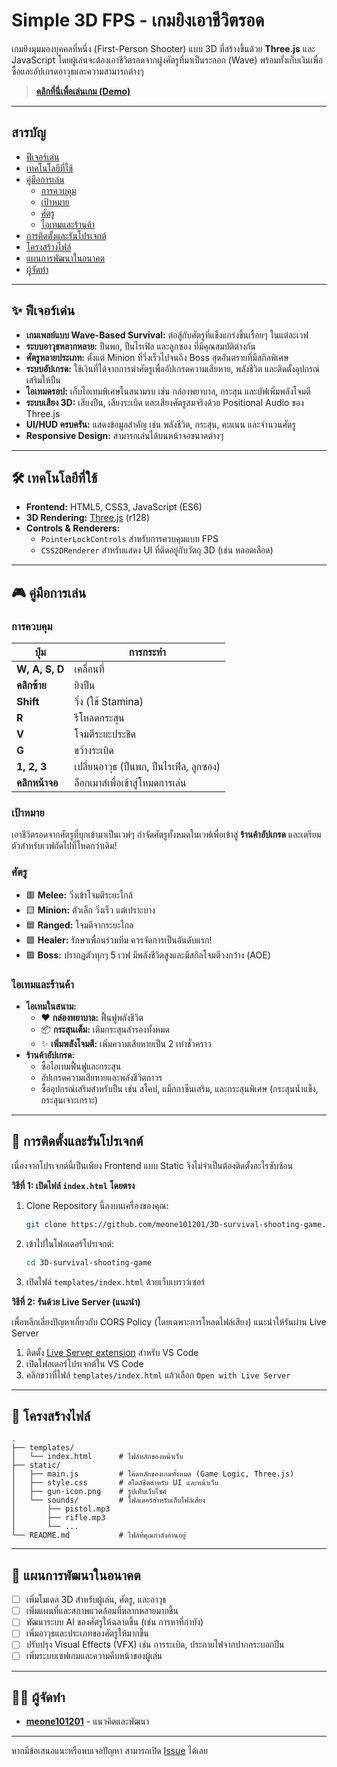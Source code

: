 # Simple 3D FPS - เกมยิงเอาชีวิตรอด

เกมยิงมุมมองบุคคลที่หนึ่ง (First-Person Shooter) แบบ 3D ที่สร้างขึ้นด้วย **Three.js** และ JavaScript โดยผู้เล่นจะต้องเอาชีวิตรอดจากฝูงศัตรูที่มาเป็นระลอก (Wave) พร้อมทั้งเก็บเงินเพื่อซื้อและอัปเกรดอาวุธและความสามารถต่างๆ



> [**คลิกที่นี่เพื่อเล่นเกม (Demo)**](https://meone101201.github.io/3D-survival-shooting-game/templates/index.html)

---

## สารบัญ

- [ฟีเจอร์เด่น](#ฟ-เจอร-เด-น)
- [เทคโนโลยีที่ใช้](#เทคโนโลย-ท-ใช)
- [คู่มือการเล่น](#ค-ม-อการเล-น)
  - [การควบคุม](#การควบค-ม)
  - [เป้าหมาย](#เป-าหมาย)
  - [ศัตรู](#ศ-ตร)
  - [ไอเทมและร้านค้า](#ไอเทมและร-านค-า)
- [การติดตั้งและรันโปรเจกต์](#การต-ดต-งและร-นโปรเจกต)
- [โครงสร้างไฟล์](#โครงสร-างไฟล)
- [แผนการพัฒนาในอนาคต](#แผนการพ-ฒนาในอนาคต)
- [ผู้จัดทำ](#ผ-จ-ดทำ)

---

## ✨ ฟีเจอร์เด่น

*   **เกมเพลย์แบบ Wave-Based Survival:** ต่อสู้กับศัตรูที่แข็งแกร่งขึ้นเรื่อยๆ ในแต่ละเวฟ
*   **ระบบอาวุธหลากหลาย:** ปืนพก, ปืนไรเฟิล และลูกซอง ที่มีคุณสมบัติต่างกัน
*   **ศัตรูหลายประเภท:** ตั้งแต่ Minion ที่วิ่งเร็วไปจนถึง Boss สุดอันตรายที่มีสกิลพิเศษ
*   **ระบบอัปเกรด:** ใช้เงินที่ได้จากการฆ่าศัตรูเพื่ออัปเกรดความเสียหาย, พลังชีวิต และติดตั้งอุปกรณ์เสริมให้ปืน
*   **ไอเทมดรอป:** เก็บไอเทมพิเศษในสนามรบ เช่น กล่องพยาบาล, กระสุน และบัฟเพิ่มพลังโจมตี
*   **ระบบเสียง 3D:** เสียงปืน, เสียงระเบิด และเสียงศัตรูสมจริงด้วย Positional Audio ของ Three.js
*   **UI/HUD ครบครัน:** แสดงข้อมูลสำคัญ เช่น พลังชีวิต, กระสุน, คะแนน และจำนวนศัตรู
*   **Responsive Design:** สามารถเล่นได้บนหน้าจอขนาดต่างๆ

---

## 🛠️ เทคโนโลยีที่ใช้

*   **Frontend:** HTML5, CSS3, JavaScript (ES6)
*   **3D Rendering:** [Three.js](https://threejs.org/) (r128)
*   **Controls & Renderers:**
    *   `PointerLockControls` สำหรับการควบคุมแบบ FPS
    *   `CSS2DRenderer` สำหรับแสดง UI ที่ติดอยู่กับวัตถุ 3D (เช่น หลอดเลือด)

---

## 🎮 คู่มือการเล่น

### การควบคุม

| ปุ่ม                    | การกระทำ                                     |
| ---------------------- | -------------------------------------------- |
| **W, A, S, D**         | เคลื่อนที่                                   |
| **คลิกซ้าย**           | ยิงปืน                                       |
| **Shift**              | วิ่ง (ใช้ Stamina)                           |
| **R**                  | รีโหลดกระสุน                                 |
| **V**                  | โจมตีระยะประชิด                              |
| **G**                  | ขว้างระเบิด                                  |
| **1, 2, 3**            | เปลี่ยนอาวุธ (ปืนพก, ปืนไรเฟิล, ลูกซอง)      |
| **คลิกหน้าจอ**        | ล็อกเมาส์เพื่อเข้าสู่โหมดการเล่น              |

### เป้าหมาย

เอาชีวิตรอดจากศัตรูที่บุกเข้ามาเป็นเวฟๆ กำจัดศัตรูทั้งหมดในเวฟเพื่อเข้าสู่ **ร้านค้าอัปเกรด** และเตรียมตัวสำหรับเวฟถัดไปที่โหดกว่าเดิม!

### ศัตรู

*   🟥 **Melee:** วิ่งเข้าโจมตีระยะใกล้
*   🟨 **Minion:** ตัวเล็ก วิ่งเร็ว แต่เปราะบาง
*   🟦 **Ranged:** โจมตีจากระยะไกล
*   🟩 **Healer:** รักษาเพื่อนร่วมทีม ควรจัดการเป็นอันดับแรก!
*   🟪 **Boss:** ปรากฏตัวทุกๆ 5 เวฟ มีพลังชีวิตสูงและมีสกิลโจมตีวงกว้าง (AOE)

### ไอเทมและร้านค้า

*   **ไอเทมในสนาม:**
    *   ❤️ **กล่องพยาบาล:** ฟื้นฟูพลังชีวิต
    *   📦 **กระสุนเต็ม:** เติมกระสุนสำรองทั้งหมด
    *   ✨ **เพิ่มพลังโจมตี:** เพิ่มความเสียหายเป็น 2 เท่าชั่วคราว
*   **ร้านค้าอัปเกรด:**
    *   ซื้อไอเทมฟื้นฟูและกระสุน
    *   อัปเกรดความเสียหายและพลังชีวิตถาวร
    *   ซื้ออุปกรณ์เสริมสำหรับปืน เช่น สโคป, แม็กกาซีนเสริม, และกระสุนพิเศษ (กระสุนน้ำแข็ง, กระสุนเจาะเกราะ)

---

## 🚀 การติดตั้งและรันโปรเจกต์

เนื่องจากโปรเจกต์นี้เป็นเพียง Frontend แบบ Static จึงไม่จำเป็นต้องติดตั้งอะไรซับซ้อน

**วิธีที่ 1: เปิดไฟล์ `index.html` โดยตรง**

1.  Clone Repository นี้ลงบนเครื่องของคุณ:
    ```bash
    git clone https://github.com/meone101201/3D-survival-shooting-game.git
    ```
2.  เข้าไปในโฟลเดอร์โปรเจกต์:
    ```bash
    cd 3D-survival-shooting-game
    ```
3.  เปิดไฟล์ `templates/index.html` ด้วยเว็บเบราว์เซอร์

**วิธีที่ 2: รันด้วย Live Server (แนะนำ)**

เพื่อหลีกเลี่ยงปัญหาเกี่ยวกับ CORS Policy (โดยเฉพาะการโหลดไฟล์เสียง) แนะนำให้รันผ่าน Live Server

1.  ติดตั้ง [Live Server extension](https://marketplace.visualstudio.com/items?itemName=ritwickdey.LiveServer) สำหรับ VS Code
2.  เปิดโฟลเดอร์โปรเจกต์ใน VS Code
3.  คลิกขวาที่ไฟล์ `templates/index.html` แล้วเลือก `Open with Live Server`

---

## 📁 โครงสร้างไฟล์

```
.
├── templates/
│   └── index.html      # ไฟล์หลักของหน้าเว็บ
├── static/
│   ├── main.js         # โค้ดหลักของเกมทั้งหมด (Game Logic, Three.js)
│   ├── style.css       # สไตล์ชีตสำหรับ UI และหน้าเว็บ
│   ├── gun-icon.png    # รูปเท็บเว็บไซค์  
│   └── sounds/         # โฟลเดอร์สำหรับเก็บไฟล์เสียง
│       ├── pistol.mp3
│       ├── rifle.mp3
│       └── ...    
└── README.md           # ไฟล์ที่คุณกำลังอ่านอยู่
```

---

## 🎯 แผนการพัฒนาในอนาคต

- [ ] เพิ่มโมเดล 3D สำหรับผู้เล่น, ศัตรู, และอาวุธ
- [ ] เพิ่มแผนที่และสภาพแวดล้อมที่หลากหลายมากขึ้น
- [ ] พัฒนาระบบ AI ของศัตรูให้ฉลาดขึ้น (เช่น การหาที่กำบัง)
- [ ] เพิ่มอาวุธและประเภทของศัตรูให้มากขึ้น
- [ ] ปรับปรุง Visual Effects (VFX) เช่น การระเบิด, ประกายไฟจากปากกระบอกปืน
- [ ] เพิ่มระบบเซฟเกมและความคืบหน้าของผู้เล่น

---

## 🧑‍💻 ผู้จัดทำ

*   **[meone101201](https://github.com/meone101201)** - แนวคิดและพัฒนา

---

หากมีข้อเสนอแนะหรือพบเจอปัญหา สามารถเปิด [Issue](https://github.com/meone101201/3D-survival-shooting-game/issues) ได้เลย
